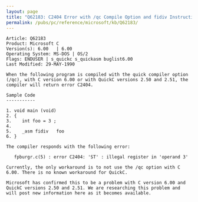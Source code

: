 ```yaml
---
layout: page
title: "Q62183: C2404 Error with /qc Compile Option and fidiv Instruction"
permalink: /pubs/pc/reference/microsoft/kb/Q62183/
---
```


	Article: Q62183
	Product: Microsoft C
	Version(s): 6.00   | 6.00
	Operating System: MS-DOS | OS/2
	Flags: ENDUSER | s_quickc s_quickasm buglist6.00
	Last Modified: 29-MAY-1990
	
	When the following program is compiled with the quick compiler option
	(/qc), with C version 6.00 or with QuickC versions 2.50 and 2.51, the
	compiler will return error C2404.
	
	Sample Code
	-----------
	
	1. void main (void)
	2. {
	3.    int foo = 3 ;
	4.
	5.    _asm fidiv   foo
	6. }
	
	The compiler responds with the following error:
	
	   fpburgr.c(5) : error C2404: 'ST' : illegal register in 'operand 3'
	
	Currently, the only workaround is to not use the /qc option with C
	6.00. There is no known workaround for QuickC.
	
	Microsoft has confirmed this to be a problem with C version 6.00 and
	QuickC versions 2.50 and 2.51. We are researching this problem and
	will post new information here as it becomes available.
